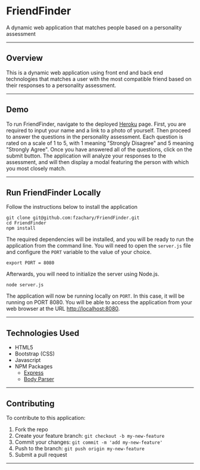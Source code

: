 # FriendFinder
A dynamic web application that matches people based on a personality assessment

___

## Overview
This is a dynamic web application using front end and back end technologies that matches a user with the most compatible friend based on their responses to a personality assessment.

___

## Demo
To run FriendFinder, navigate to the deployed [Heroku](#) page. First, you are required to input your name and a link to a photo of yourself. Then proceed to answer the questions in the personality assessment. Each question is rated on a scale of 1 to 5, with 1 meaning "Strongly Disagree" and 5 meaning "Strongly Agree". Once you have answered all of the questions, click on the submit button. The application will analyze your responses to the assessment, and will then display a modal featuring the person with which you most closely match.

___

## Run FriendFinder Locally
Follow the instructions below to install the application
```
git clone git@github.com:fzachary/FriendFinder.git
cd FriendFinder
npm install
```
The required dependencies will be installed, and you will be ready to run the application from the command line. You will need to open the `server.js` file and configure the `PORT` variable to the value of your choice.

```
export PORT = 8080
```
Afterwards, you will need to initialize the server using Node.js.

```
node server.js
```

The application will now be running locally on `PORT`. In this case, it will be running on PORT 8080. You will be able to access the application from your web browser at the URL [http://localhost:8080](http://localhost:8080).

___

## Technologies Used
* HTML5
* Bootstrap (CSS)
* Javascript
* NPM Packages
    - [Express](https://www.npmjs.com/package/express)
    - [Body Parser](https://www.npmjs.com/package/body-parser)

___

## Contributing
To contribute to this application:
1. Fork the repo
2. Create your feature branch: `git checkout -b my-new-feature`
3. Commit your changes: `git commit -m 'add my-new-feature'`
4. Push to the branch: `git push origin my-new-feature`
5. Submit a pull request

___